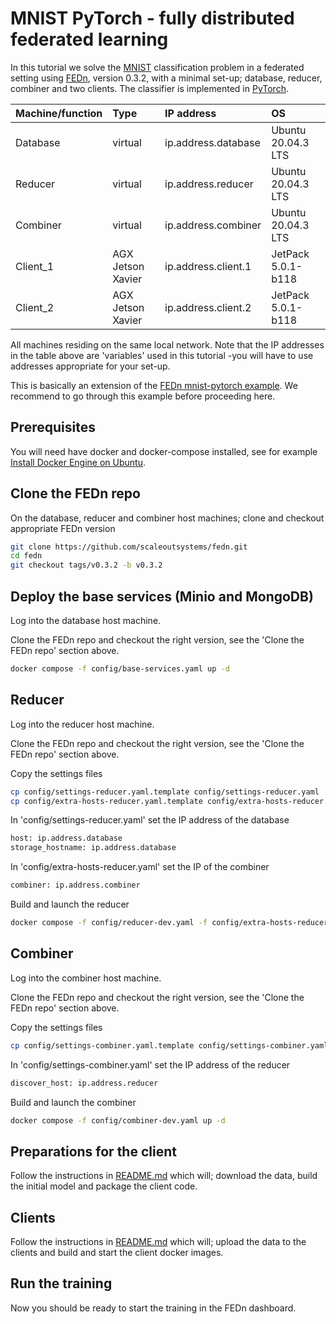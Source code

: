 # MNIST PyTorch - fully distributed federated learning

In this tutorial we solve the [MNIST](http://yann.lecun.com/exdb/mnist/) classification problem in a federated setting using [FEDn](https://github.com/scaleoutsystems/fedn), version 0.3.2, with a minimal set-up; database, reducer, combiner and two clients. The classifier is implemented in [PyTorch](https://pytorch.org/).

| Machine/function     | Type           | IP address  | OS |
| ------------- |:-------------------------|:----------------|:----------------|
| Database      | virtual |  ip.address.database| Ubuntu 20.04.3 LTS |
| Reducer      | virtual      |   ip.address.reducer | Ubuntu 20.04.3 LTS |
| Combiner | virtual     |    ip.address.combiner | Ubuntu 20.04.3 LTS |
| Client_1 | AGX Jetson Xavier     |  ip.address.client.1 | JetPack 5.0.1-b118 |
| Client_2 | AGX Jetson Xavier     |  ip.address.client.2 | JetPack 5.0.1-b118 |

All machines residing on the same local network. Note that the IP addresses in the table above are 'variables' used in this tutorial -you will have to use addresses appropriate for your set-up.

This is basically an extension of the [FEDn mnist-pytorch example](https://github.com/scaleoutsystems/fedn/tree/master/examples/mnist-pytorch). We recommend to go through this example before proceeding here.

## Prerequisites

You will need have docker and docker-compose installed, see for example [Install Docker Engine on Ubuntu](https://docs.docker.com/engine/install/ubuntu/).

## Clone the FEDn repo

On the database, reducer and combiner host machines; clone and checkout appropriate FEDn version

````bash
git clone https://github.com/scaleoutsystems/fedn.git
cd fedn
git checkout tags/v0.3.2 -b v0.3.2
````

## Deploy the base services (Minio and MongoDB)

Log into the database host machine.

Clone the FEDn repo and checkout the right version, see the 'Clone the FEDn repo' section above.

````bash
docker compose -f config/base-services.yaml up -d
````

## Reducer

Log into the reducer host machine.

Clone the FEDn repo and checkout the right version, see the 'Clone the FEDn repo' section above.

Copy the settings files

````bash
cp config/settings-reducer.yaml.template config/settings-reducer.yaml
cp config/extra-hosts-reducer.yaml.template config/extra-hosts-reducer.yaml
````

In 'config/settings-reducer.yaml' set the IP address of the database

````bash
host: ip.address.database
storage_hostname: ip.address.database
````

In 'config/extra-hosts-reducer.yaml' set the IP of the combiner

````bash
combiner: ip.address.combiner
````

Build and launch the reducer

````bash
docker compose -f config/reducer-dev.yaml -f config/extra-hosts-reducer.yaml up -d
````

## Combiner

Log into the combiner host machine.

Clone the FEDn repo and checkout the right version, see the 'Clone the FEDn repo' section above.

Copy the settings files

````bash
cp config/settings-combiner.yaml.template config/settings-combiner.yaml
````

In 'config/settings-combiner.yaml' set the IP address of the reducer

````bash
discover_host: ip.address.reducer
````

Build and launch the combiner

````bash
docker compose -f config/combiner-dev.yaml up -d
````

## Preparations for the client

Follow the instructions in [README.md](local/README.md) which will; download the data, build the initial model and package the client code.

## Clients

Follow the instructions in [README.md](client/README.md) which will; upload the data to the clients and build and start the client docker images.

## Run the training

Now you should be ready to start the training in the FEDn dashboard.
